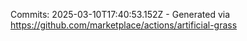 Commits: 2025-03-10T17:40:53.152Z - Generated via https://github.com/marketplace/actions/artificial-grass
<br>
